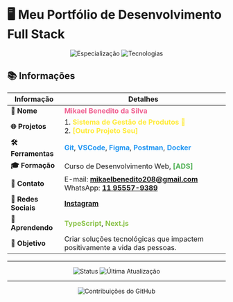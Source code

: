 # 🖥️ Meu Portfólio de Desenvolvimento Full Stack

<p align="center">
  <img src="https://img.shields.io/badge/Especialização-Desenvolvedor%20Web%20Full%20Stack-%231E88E5" alt="Especialização">
  <img src="https://img.shields.io/badge/Tecnologias-HTML%20|%20CSS%20|%20JavaScript%20|%20Node.js%20|%20React%20|%20MySQL%20|%20MongoDB-%2304B3F4" alt="Tecnologias">
</p>

## 📚 Informações

| **Informação**            | **Detalhes**                                                                                             |
|---------------------------|---------------------------------------------------------------------------------------------------------|
| **👤 Nome**                | <span style="color:#F06292; font-weight:bold;">Mikael Benedito da Silva</span>                        |
| **🌐 Projetos**            | 1. <span style="color:#FFEB3B; font-weight:bold;">Sistema de Gestão de Produtos 🧼</span> <br> 2. <span style="color:#FFEB3B; font-weight:bold;">[Outro Projeto Seu]</span> |
| **🛠️ Ferramentas**         | <span style="color:#2196F3; font-weight:bold;">Git</span>, <span style="color:#2196F3; font-weight:bold;">VSCode</span>, <span style="color:#2196F3; font-weight:bold;">Figma</span>, <span style="color:#2196F3; font-weight:bold;">Postman</span>, <span style="color:#2196F3; font-weight:bold;">Docker</span> |
| **🎓 Formação**            | Curso de Desenvolvimento Web, <span style="color:#4CAF50; font-weight:bold;">[ADS]</span> |
| **📧 Contato**             | E-mail: <span style="color:#E57373; font-weight:bold;">[mikaelbenedito208@gmail.com](mailto:mikaelbenedito208@gmail.com)</span> <br> WhatsApp: <span style="color:#E57373; font-weight:bold;">[11 95557-9389](https://wa.me/5511955579389)</span> |
| **🔗 Redes Sociais**       | <span style="color:#9C27B0; font-weight:bold;">[Instagram](https://www.instagram.com/mikaellbenedito?igsh=MXEyczV3cW03bXg1Zg==)</span> |
| **🌱 Aprendendo**          | <span style="color:#8BC34A; font-weight:bold;">TypeScript</span>, <span style="color:#8BC34A; font-weight:bold;">Next.js</span> |
| **🚀 Objetivo**            | Criar soluções tecnológicas que impactem positivamente a vida das pessoas.                              |

---

<p align="center">
  <img src="https://img.shields.io/badge/Status-Ativo-%238BC34A" alt="Status">
  <img src="https://img.shields.io/badge/Última%20Atualização-Setembro%202024-%23FFEB3B" alt="Última Atualização">
</p>

---

<p align="center">
  <img src="https://raw.githubusercontent.com/MikeCodesDotNET/Your-Repository-Name/main/assets/github-contribution-grid-snake.svg" alt="Contribuições do GitHub" />
</p>
